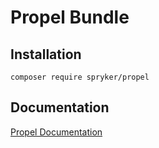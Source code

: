 # Propel Bundle

## Installation

```
composer require spryker/propel
```

## Documentation

[Propel Documentation](http://spryker.github.io/core/bundles/propel)
